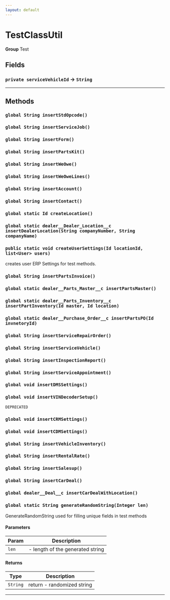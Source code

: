 ```yaml
---
layout: default
---
```

# TestClassUtil



**Group** Test

## Fields

### `private serviceVehicleId` → `String`


---
## Methods
### `global String insertStdOpcode()`
### `global String insertServiceJob()`
### `global String insertForm()`
### `global String insertPartsKit()`
### `global String insertWeOwe()`
### `global String insertWeOweLines()`
### `global String insertAccount()`
### `global String insertContact()`
### `global static Id createLocation()`
### `global static dealer__Dealer_Location__c insertDealerLocation(String companyNumber, String companyName)`
### `public static void createUserSettings(Id locationId, list<User> users)`

creates user ERP Settings for test methods.

### `global String insertPartsInvoice()`
### `global static dealer__Parts_Master__c insertPartsMaster()`
### `global static dealer__Parts_Inventory__c insertPartInventory(Id master, Id location)`
### `global static dealer__Purchase_Order__c insertPartsPO(Id invnetoryId)`
### `global String insertServiceRepairOrder()`
### `global String insertServiceVehicle()`
### `global String insertInspectionReport()`
### `global String insertServiceAppointment()`
### `global void insertDMSSettings()`
### `global void insertVINDecoderSetup()`

`DEPRECATED`
### `global void insertCRMSettings()`
### `global void insertCDMSettings()`
### `global String insertVehicleInventory()`
### `global String insertRentalRate()`
### `global String insertSalesup()`
### `global String insertCarDeal()`
### `global dealer__Deal__c insertCarDealWithLocation()`
### `global static String generateRandomString(Integer len)`

GenerateRandomString used for filling unique fields in test methods

#### Parameters

|Param|Description|
|---|---|
|`len`|- length of the generated string|

#### Returns

|Type|Description|
|---|---|
|`String`|return - randomized string|

---
